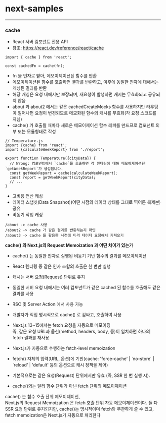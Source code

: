 # next-samples

---

### cache

- React 서버 컴포넌트 전용 API
- 참조: https://react.dev/reference/react/cache

```
import { cache } from 'react';

const cachedFn = cache(fn);
```
- fn 을 인자로 받아, 메모이제이션된 함수를 반환
- 메모이제이션된 함수를 호출하면 결과를 반환하고, 이후에 동일한 인자에 대해서는 캐싱된 결과를 반환
- 해당 캐싱은 요청 내에서만 보장되며, 새요청이 발생하면 캐시는 무효화되고 공유되지 않음
- about 과 about2 에서는 같은 cachedCreateMocks 함수를 사용하지만 라우팅이 일어나면 요청이 변경되므로 메모화된 함수의 캐시를 무효화(각 요청 스코프를 지님)
- cache() 가 호출될 때마다 새로운 메모이제이션 함수 레퍼를 만드므로 컴포넌트 외부 또는 모듈형태로 작성

```
// Temperature.js
import {cache} from 'react';
import {calculateWeekReport} from './report';

export function Temperature({cityData}) {
  // Wrong: 컴포넌트에서 `cache`를 호출하면 각 렌더링에 대해 메모이제이션된 `getWeekReport`가 생성됩니다.
  const getWeekReport = cache(calculateWeekReport);
  const report = getWeekReport(cityData);
  // ...
}
```

- 고비용 연산 캐싱
- 데이터 스냅샷(Data Snapshot)(어떤 시점의 데이터 상태를 그대로 찍어둔 복제본) 공유
- 비동기 작업 캐싱

```
/about -> cache 사용
/about2 -> cache 가 같은 결과를 반환하는지 확인
/about3 -> cache 를 활용한 사전에 미리 데이터 요청해서 가져오기 

```

**cache() 와 Next.js의 Request Memoization 과 어떤 차이가 있는가**
- cache() 는 동일한 인자로 실행된 비동기 기반 함수의 결과를 메모이제이션
- React 렌더링 중 같은 인자 조합의 호출은 한 번만 실행
- 캐시는 서버 요청(Request) 단위로 유지
- 동일한 서버 요청 내에서는 여러 컴포넌트가 같은 cached 된 함수를 호출해도 같은 결과를 사용
- RSC 및 Server Action 에서 사용 가능
- 개발자가 직접 명시적으로 cache() 로 감싸고, 호출하여 사용


- Next.js 13~15에서는 fetch 요청을 자동으로 메모이징   
  즉, 같은 요청 URL과 옵션(method, headers, body, 등)이 일치하면 하나의 fetch 결과를 재사용
- Next.js가 자동으로 수행하는 fetch-level memoization
- fetch() 자체의 입력(URL, 옵션)에 기반(cache: 'force-cache' | 'no-store' | 'reload' | 'default' 등의 옵션으로 캐시 정책을 제어)
- 기본적으로는 같은 요청(Request) 단위에서만 유효 (즉, SSR 한 번 실행 시).
- cache()와는 달리 함수 단위가 아닌 fetch 단위의 메모이제이션   

cache() 는 함수 호출 단위 메모이제이션,   
Next.js의 Request Memoization 은 fetch 호출 단위 자동 메모이제이션이다.
둘 다 SSR 요청 단위로 유지되지만, cache()는 명시적이며 fetch와 무관하게 쓸 수 있고,   
fetch memoization은 Next.js가 자동으로 처리한다